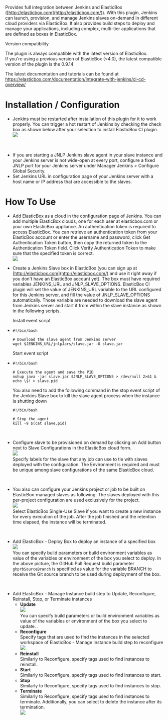 Provides full integration between Jenkins and ElasticBox
([http://elasticbox.com](http://elasticbox.com/)). With this plugin,
Jenkins can launch, provision, and manage Jenkins slaves on-demand in
different cloud providers via ElasticBox. It also provides build steps
to deploy and manage your applications, including complex, multi-tier
applications that are defined as boxes in ElasticBox.

  

Version compatibility

The plugin is always compatible with the latest version of ElasticBox.  
If you're using a previous version of ElasticBox (\<4.0), the latest
compatible version of the plugin is the 0.9.14

The latest documentation and tutorials can be found at
<https://elasticbox.com/documentation/integrate-with-jenkins/ci-cd-overview/>

# Installation / Configuration

-   Jenkins must be restarted after installation of this plugin for it
    to work properly. You can trigger a hot restart of Jenkins by
    checking the check box as shown below after your selection to
    install ElasticBox CI plugin.  
    ![](docs/images/restart-jenkins.png)

&nbsp;

-   If you are starting a JNLP Jenkins slave agent in your slave
    instance and your Jenkins server is not wide-open at every port,
    configure a fixed JNLP port for your Jenkins server under Manager
    Jenkins \> Configure Global Security.
-   Set Jenkins URL in configuration page of your Jenkins server with a
    host name or IP address that are accessible to the slaves.

# How To Use

-   Add ElasticBox as a cloud in the configuration page of Jenkins. You
    can add multiple ElasticBox clouds, one for each user at
    elasticbox.com or your own ElasticBox appliance. An authentication
    token is required to access ElasticBox. You can retrieve an
    authentication token from your ElasticBox account or enter the
    username and password, click Get Authentication Token button, then
    copy the returned token to the Authentication Token field. Click
    Verify Authentication Token to make sure that the specified token is
    correct.  
    ![](docs/images/elasticbox-cloud.png)
-   Create a Jenkins Slave box in ElasticBox (you can sign up at
    [http://elasticbox.com](http://elasticbox.com/) and use it right
    away if you don't have an ElasticBox account yet). The box must have
    required variables JENKINS\_URL and JNLP\_SLAVE\_OPTIONS. ElasticBox
    CI plugin will set the value of JENKINS\_URL variable to the URL
    configured for this Jenkins server, and fill the value of
    JNLP\_SLAVE\_OPTIONS automatically. Those variable are needed to
    download the slave agent from Jenkins server and start it from
    within the slave instance as shown in the following scripts.  
      
    Install event script
-   ``` syntaxhighlighter-pre
    #!/bin/bash

    # Download the slave agent from Jenkins server
    wget $JENKINS_URL/jnlpJars/slave.jar -O slave.jar
    ```

      
    Start event script
-   ``` syntaxhighlighter-pre
    #!/bin/bash

    # Execute the agent and save the PID
    nohup java -jar slave.jar $JNLP_SLAVE_OPTIONS > /dev/null 2>&1 &
    echo \$! > slave.pid
    ```

      
    You also need to add the following command in the stop event script
    of the Jenkins Slave box to kill the slave agent process when the
    instance is shutting down  
    ``` syntaxhighlighter-pre
    #!/bin/bash

    # Stop the agent
    kill -9 $(cat slave.pid)
    ```

&nbsp;

-   Configure slave to be provisioned on demand by clicking on Add
    button next to Slave Configurations in the ElasticBox cloud form.  
    ![](docs/images/slave-config.png)  
    Specify labels for the slave that any job can use to tie with slaves
    deployed with the configuration. The Environment is required and
    must be unique among slave configurations of the same ElasticBox
    cloud.

&nbsp;

-   You also can configure your Jenkins project or job to be built on
    ElasticBox-managed slaves as following. The slaves deployed with
    this per-project configuration are used exclusively for the
    project.   
    ![](docs/images/instance-creation.png)  
    Select ElasticBox Single-Use Slave if you want to create a new
    instance for every execution of the job. After the job finished and
    the retention time elapsed, the instance will be terminated.

&nbsp;

-   Add ElasticBox - Deploy Box to deploy an instance of a specified
    box  
    ![](docs/images/deploy.png)  
    You can specify build parameters or build environment variables as
    value of the variables or environment of the box you select to
    deploy. In the above picture, the GitHub Pull Request build
    parameter `ghprbSourceBranch` is specified as value for the variable
    BRANCH to receive the Git source branch to be used during deployment
    of the box.

&nbsp;

-   Add ElasticBox - Manage Instance build step to Update, Reconfigure,
    Reinstall, Stop, or Terminate instances
    -   **Update**  
        ![](docs/images/update-instance.png)  
        You can specify build parameters or build environment variables
        as value of the variables or environment of the box you select
        to update. .
    -   **Reconfigure**  
        Specify tags that are used to find the instances in the selected
        workspace of ElasticBox - Manage Instance build step to
        reconfigure  
        ![](docs/images/reconfigure.png)
    -   **Reinstall**  
        Similarly to Reconfigure, specify tags used to find instances to
        reinstall.
    -   **Start**  
        Similarly to Reconfigure, specify tags used to find instances to
        start.
    -   **Stop**  
        Similarly to Reconfigure, specify tags used to find instances to
        stop.
    -   **Terminate**  
        Similarly to Reconfigure, specify tags used to find instances to
        terminate. Additionally, you can select to delete the instance
        after its termination.  
        ![](docs/images/terminate.png)
